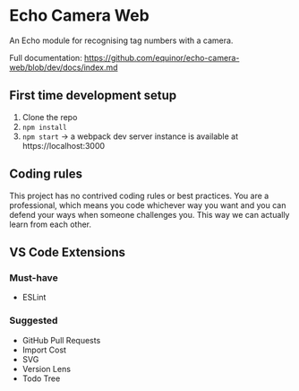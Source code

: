 # Echo Camera Web

An Echo module for recognising tag numbers with a camera.

Full documentation:
https://github.com/equinor/echo-camera-web/blob/dev/docs/index.md

## First time development setup

1. Clone the repo
2. ```npm install```
4. ```npm start``` -> a webpack dev server instance is available at https://localhost:3000

## Coding rules
This project has no contrived coding rules or best practices. You are a professional, which means you code whichever way you want and you can defend your ways when someone challenges you. This way we can actually learn from each other.

##  VS Code Extensions

### Must-have

- ESLint

### Suggested

- GitHub Pull Requests
- Import Cost
- SVG
- Version Lens
- Todo Tree
